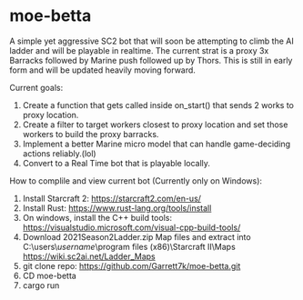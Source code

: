 # moe-betta
A simple yet aggressive SC2 bot that will soon be attempting to climb the AI ladder and will be playable in realtime.
The current strat is a proxy 3x Barracks followed by Marine push followed up by Thors.
This is still in early form and will be updated heavily moving forward.


Current goals:
1) Create a function that gets called inside on_start() that sends 2 works to proxy location. 
2) Create a filter to target workers closest to proxy location and set those workers to build the proxy barracks. 
3) Implement a better Marine micro model that can handle game-deciding actions reliably.(lol)
4) Convert to a Real Time bot that is playable locally.


How to complile and view current bot (Currently only on Windows):
1) Install Starcraft 2:
            https://starcraft2.com/en-us/
2) Install Rust:
            https://www.rust-lang.org/tools/install
3) On windows, install the C++ build tools:
            https://visualstudio.microsoft.com/visual-cpp-build-tools/
4) Download 2021Season2Ladder.zip Map files and extract into C:\users\\*username*\program files (x86)\Starcraft II\Maps
            https://wiki.sc2ai.net/Ladder_Maps
6) git clone repo:
            https://github.com/Garrett7k/moe-betta.git
6) CD moe-betta
7) cargo run


